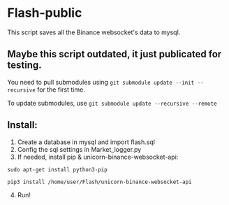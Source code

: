 # Flash-public
This script saves all the Binance websocket's data to mysql.

## Maybe this script outdated, it just publicated for testing.

You need to pull submodules using ```git submodule update --init --recursive``` for the first time.


To update submodules, use ```git submodule update --recursive --remote```

## Install:

1. Create a database in mysql and import flash.sql
2. Config the sql settings in Market_logger.py
3. If needed, install pip & unicorn-binance-websocket-api:

```sudo apt-get install python3-pip```

```pip3 install /home/user/Flash/unicorn-binance-websocket-api```

4. Run!